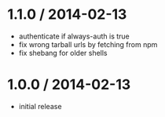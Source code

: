
1.1.0 / 2014-02-13 
==================

 * authenticate if always-auth is true
 * fix wrong tarball urls by fetching from npm
 * fix shebang for older shells

1.0.0 / 2014-02-13 
==================

 * initial release

